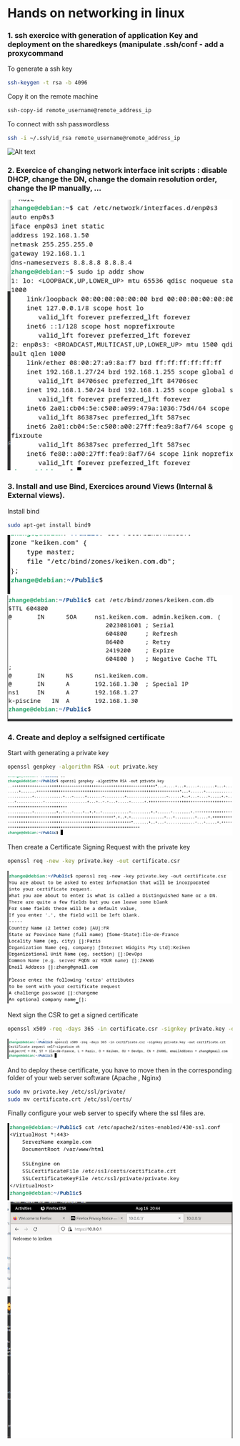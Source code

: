 # Hands on networking in linux
### 1. ssh exercice with generation of application Key and deployment on the sharedkeys (manipulate .ssh/conf - add a proxycommand

To generate a ssh key
```bash
ssh-keygen -t rsa -b 4096
```

Copy it on the remote machine
```bash
ssh-copy-id remote_username@remote_address_ip
```

To connect with ssh passwordless
```bash
ssh -i ~/.ssh/id_rsa remote_username@remote_address_ip
```

![Alt text](image-1.png)

### 2. Exercice of changing network interface init scripts : disable DHCP, change the DN, change the domain resolution order, change the IP manually, …

![Alt text](screenshots/image.png)

### 3. Install and use Bind, Exercices around Views (Internal & External views).

Install bind
```bash
sudo apt-get install bind9
```
![Alt text](screenshots/image-8.png)
![Alt text](screenshots/image-7.png)

### 4. Create and deploy a selfsigned certificate

Start with generating a private key
```bash
openssl genpkey -algorithm RSA -out private.key
```
![Alt text](screenshots/image-2.png)

Then create a Certificate Signing Request with the private key
```bash
openssl req -new -key private.key -out certificate.csr
```
![Alt text](screenshots/image-3.png)

Next sign the CSR to get a signed certificate
```bash
openssl x509 -req -days 365 -in certificate.csr -signkey private.key -out certificate.crt
```
![Alt text](screenshots/image-4.png)

And to deploy these certificate, you have to move then in the corresponding folder of your web server software (Apache , Nginx)

```bash
sudo mv private.key /etc/ssl/private/
sudo mv certificate.crt /etc/ssl/certs/
```

Finally configure your web server to specify where the ssl files are.

![Alt text](screenshots/image-6.png)
![Alt text](screenshots/image-5.png)